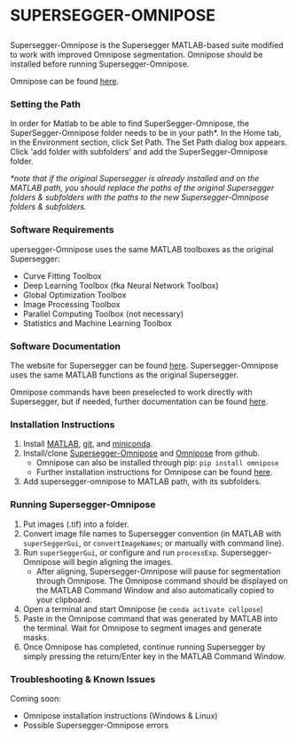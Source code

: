 # <p> <b>SUPERSEGGER-OMNIPOSE</b> </p>

Supersegger-Omnipose is the Supersegger MATLAB-based suite modified to work with improved Omnipose segmentation. Omnipose should be installed before running Supersegger-Omnipose.

Omnipose can be found [here](https://github.com/kevinjohncutler/omnipose/).



### Setting the Path

In order for Matlab to be able to find SuperSegger-Omnipose, the SuperSegger-Omnipose folder needs to be in your path*. In the Home tab, in the Environment section, click Set Path. The Set Path dialog box appears. Click 'add folder with subfolders' and add the SuperSegger-Omnipose folder. 

_*note that if the original Supersegger is already installed and on the MATLAB path, you should replace the paths of the original Supersegger folders & subfolders with the paths to the new Supersegger-Omnipose folders & subfolders._



### Software Requirements

upersegger-Omnipose uses the same MATLAB toolboxes as the original Supersegger:

- Curve Fitting Toolbox
- Deep Learning Toolbox (fka Neural Network Toolbox)
- Global Optimization Toolbox
- Image Processing Toolbox
- Parallel Computing Toolbox (not necessary)
- Statistics and Machine Learning Toolbox



### Software Documentation

The website for Supersegger can be found [here](http://mtshasta.phys.washington.edu/website/SuperSegger.php). Supersegger-Omnipose uses the same MATLAB functions as the original Supersegger.

Omnipose commands have been preselected to work directly with Supersegger, but if needed, further documentation can be found [here](https://cellpose.readthedocs.io/en/latest/command.html).



### Installation Instructions

1. Install [MATLAB](https://www.mathworks.com/help/install/install-products.html), [git](https://git-scm.com/book/en/v2/Getting-Started-Installing-Git), and [miniconda](https://docs.conda.io/en/latest/miniconda.html).
2. Install/clone [Supersegger-Omnipose](https://github.com/tlo-bot/supersegger-omnipose) and [Omnipose](https://github.com/kevinjohncutler/omnipose/) from github.
   - Omnipose can also be installed through pip: `pip install omnipose`
   - Further installation instructions for Omnipose can be found [here](https://pypi.org/project/cellpose/).
3. Add supersegger-omnipose to MATLAB path, with its subfolders.



### Running Supersegger-Omnipose

1. Put images (.tif) into a folder.
2. Convert image file names to Supersegger convention (in MATLAB with `superSeggerGui`, or `convertImageNames`; or manually with command line).
3. Run `superSeggerGui`, or configure and run `processExp`. Supersegger-Omnipose will begin aligning the images.
   - After aligning, Supersegger-Omnipose will pause for segmentation through Omnipose. The Omnipose command should be displayed on the MATLAB Command Window and also automatically copied to your clipboard.
4. Open a terminal and start Omnipose (ie `conda activate cellpose`)
5. Paste in the Omnipose command that was generated by MATLAB into the terminal. Wait for Omnipose to segment images and generate masks.
6. Once Omnipose has completed, continue running Supersegger by simply pressing the return/Enter key in the MATLAB Command Window.

### Troubleshooting & Known Issues
Coming soon: 
- Omnipose installation instructions (Windows & Linux)
- Possible Supersegger-Omnipose errors











